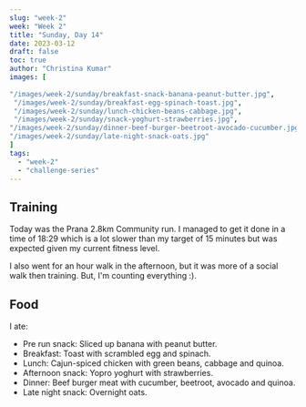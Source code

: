 ```yaml
---
slug: "week-2"
week: "Week 2"
title: "Sunday, Day 14"
date: 2023-03-12
draft: false
toc: true
author: "Christina Kumar"
images: [
 
"/images/week-2/sunday/breakfast-snack-banana-peanut-butter.jpg",
 "/images/week-2/sunday/breakfast-egg-spinach-toast.jpg",
 "/images/week-2/sunday/lunch-chicken-beans-cabbage.jpg",
 "/images/week-2/sunday/snack-yoghurt-strawberries.jpg",
"/images/week-2/sunday/dinner-beef-burger-beetroot-avocado-cucumber.jpg",
"/images/week-2/sunday/late-night-snack-oats.jpg"
]
tags:
  - "week-2"
  - "challenge-series"
---
```


## Training

Today was the Prana 2.8km Community run. I managed to get it done in a time of 18:29 which is a lot slower than my target of 15 minutes but was expected given my current fitness level. 

I also went for an hour walk in the afternoon, but it was more of a social walk then training. But, I'm counting everything :).

## Food

I ate:
- Pre run snack: Sliced up banana with peanut butter.
- Breakfast: Toast with scrambled egg and spinach.
- Lunch: Cajun-spiced chicken with green beans, cabbage and quinoa.
- Afternoon snack: Yopro yoghurt with strawberries.
- Dinner:  Beef burger meat with cucumber, beetroot, avocado and quinoa.
- Late night snack: Overnight oats.

